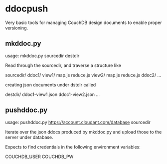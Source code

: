 # ddocpush

Very basic tools for managing CouchDB design documents to enable proper versioning.

## mkddoc.py

usage: mkddoc.py sourcedir destdir

Read through the sourcedir, and traverse a structure like

sourcedir/
    ddoc1/
        view1/
            map.js
            reduce.js
        view2/
            map.js
            reduce.js
    ddoc2/
        ...

creating json documents under dstdir called

destdir/
    ddoc1-view1.json
    ddoc1-view2.json
    ...

## pushddoc.py

usage: pushddoc.py https://account.cloudant.com/database sourcedir

Iterate over the json ddocs produced by mkddoc.py and upload those
to the server under database.

Expects to find credentials in the following environment variables:

COUCHDB_USER
COUCHDB_PW